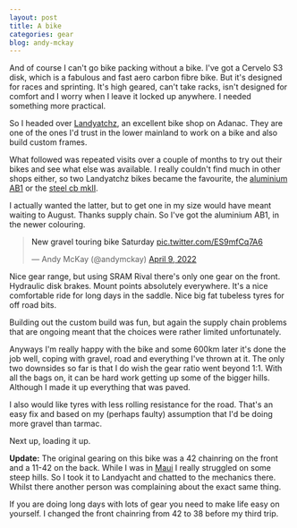 ```yaml
---
layout: post
title: A bike
categories: gear
blog: andy-mckay
---
```


And of course I can't go bike packing without a bike. I've got a Cervelo S3 disk, which is a fabulous and fast aero carbon fibre bike. But it's designed for races and sprinting. It's high geared, can't take racks, isn't designed for comfort and I worry when I leave it locked up anywhere. I needed something more practical.

So I headed over <a href="https://landyachtzbikes.com/">Landyatchz</a>, an excellent bike shop on Adanac. They are one of the ones I'd trust in the lower mainland to work on a bike and also build custom frames.

What followed was repeated visits over a couple of months to try out their bikes and see what else was available. I really couldn't find much in other shops either, so two Landyatchz bikes became the favourite, the <a href="https://landyachtzbikes.com/shop/gravel/">aluminium AB1</a> or the <a href="https://landyachtzbikes.com/bike/cb-mkii-blue/">steel cb mkII<a>.

I actually wanted the latter, but to get one in my size would have meant waiting to August. Thanks supply chain. So I've got the aluminium AB1, in the newer colouring.

<blockquote class="twitter-tweet"><p lang="en" dir="ltr">New gravel touring bike Saturday <a href="https://t.co/ES9mfCq7A6">pic.twitter.com/ES9mfCq7A6</a></p>&mdash; Andy McKay (@andymckay) <a href="https://twitter.com/andymckay/status/1512880146910375940?ref_src=twsrc%5Etfw">April 9, 2022</a></blockquote> <script async src="https://platform.twitter.com/widgets.js" charset="utf-8"></script> 

Nice gear range, but using SRAM Rival there's only one gear on the front. Hydraulic disk brakes. Mount points absolutely everywhere. It's a nice comfortable ride for long days in the saddle. Nice big fat tubeless tyres for off road bits.

Building out the custom build was fun, but again the supply chain problems that are ongoing meant that the choices were rather limited unfortunately.

Anyways I'm really happy with the bike and some 600km later it's done the job well, coping with gravel, road and everything I've thrown at it. The only two downsides so far is that I do wish the gear ratio went beyond 1:1. With all the bags on, it can be hard work getting up some of the bigger hills. Although I made it up everything that was paved.

I also would like tyres with less rolling resistance for the road. That's an easy fix and based on my (perhaps faulty) assumption that I'd be doing more gravel than tarmac.

Next up, loading it up.

**Update:** The original gearing on this bike was a 42 chainring on the front and a 11-42 on the back. While I was in <a href="https://mckay.pub/2022-05-17-second-trip/">Maui</a> I really struggled on some steep hills. So I took it to Landyacht and chatted to the mechanics there. Whilst there another person was complaining about the exact same thing. 

If you are doing long days with lots of gear you need to make life easy on yourself. I changed the front chainring from 42 to 38 before my third trip.